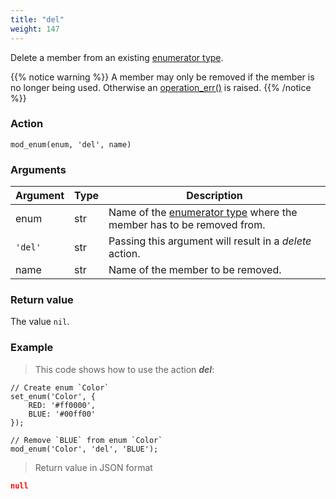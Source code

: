 ```yaml
---
title: "del"
weight: 147
---
```


Delete a member from an existing [enumerator type](../../../data-types/enum).


{{% notice warning %}}
A member may only be removed if the member is no longer being used. Otherwise an [operation_err()](../../../errors/operation_err) is raised.
{{% /notice %}}

### Action

`mod_enum(enum, 'del', name)`

### Arguments

Argument | Type | Description
-------- | ---- | -----------
enum | str | Name of the [enumerator type](../../../data-types/enum) where the member has to be removed from.
`'del'` | str | Passing this argument will result in a *delete* action.
name | str | Name of the member to be removed.

### Return value

The value `nil`.

### Example

> This code shows how to use the action ***del***:

```thingsdb,json_response
// Create enum `Color`
set_enum('Color', {
    RED: '#ff0000',
    BLUE: '#00ff00'
});

// Remove `BLUE` from enum `Color`
mod_enum('Color', 'del', 'BLUE');
```

> Return value in JSON format

```json
null
```
